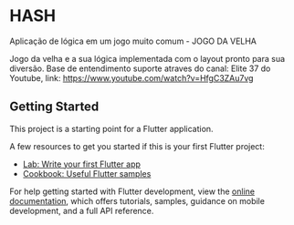 # HASH

Aplicação de lógica em um jogo muito comum - JOGO DA VELHA

Jogo da velha e a sua lógica implementada com o layout pronto para sua diversão.
Base de entendimento suporte atraves do canal: Elite 37 do Youtube,
link: https://www.youtube.com/watch?v=HfgC3ZAu7vg

## Getting Started

This project is a starting point for a Flutter application.

A few resources to get you started if this is your first Flutter project:

- [Lab: Write your first Flutter app](https://docs.flutter.dev/get-started/codelab)
- [Cookbook: Useful Flutter samples](https://docs.flutter.dev/cookbook)

For help getting started with Flutter development, view the
[online documentation](https://docs.flutter.dev/), which offers tutorials,
samples, guidance on mobile development, and a full API reference.
